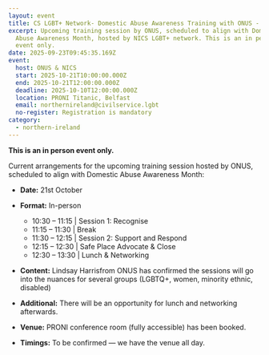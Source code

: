 ```yaml
---
layout: event
title: CS LGBT+ Network- Domestic Abuse Awareness Training with ONUS - Belfast
excerpt: Upcoming training session by ONUS, scheduled to align with Domestic
  Abuse Awareness Month, hosted by NICS LGBT+ network. This is an in person
  event only.
date: 2025-09-23T09:45:35.169Z
event:
  host: ONUS & NICS
  start: 2025-10-21T10:00:00.000Z
  end: 2025-10-21T12:00:00.000Z
  deadline: 2025-10-10T12:00:00.000Z
  location: PRONI Titanic, Belfast
  email: northernireland@civilservice.lgbt
  no-register: Registration is mandatory
category:
  - northern-ireland
---
```

**T﻿his is an in person event only.**

Current arrangements for the upcoming training session hosted by ONUS, scheduled to align with Domestic Abuse Awareness Month:

* **Date:** 21st October
* **Format:** In-person



  * 10:30 – 11:15 | Session 1: Recognise
  * 11:15 – 11:30 | Break
  * 11:30 – 12:15 | Session 2: Support and Respond
  * 12:15 – 12:30 | Safe Place Advocate & Close
  * 12:30 – 13:30 | Lunch & Networking
* **Content:** Lindsay Harrisfrom ONUS has confirmed the sessions will go into the nuances for several groups (LGBTQ+, women, minority ethnic, disabled)
* **Additional:** There will be an opportunity for lunch and networking afterwards.
* **Venue:** PRONI conference room (fully accessible) has been booked.
* **Timings:** To be confirmed — we have the venue all day.